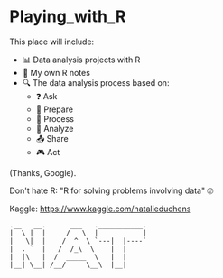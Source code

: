 # Playing_with_R
This place will include: 
* 📊 Data analysis projects with R
* 📝 My own R notes
* 🔍 The data analysis process based on:
    * ❓ Ask 
    * 🍳 Prepare
    * 🧹 Process
    * 👀 Analyze
    * 📤 Share
    * 🎮 Act

(Thanks, Google).  

Don't hate R: "R for solving problems involving data" 🤓

Kaggle: https://www.kaggle.com/natalieduchens 

```
.__   __.      ___   .___________.
|  \ |  |     /   \  |           |
|   \|  |    /  ^  \ `---|  |----`
|  . `  |   /  /_\  \    |  |     
|  |\   |  /  _____  \   |  |     
|__| \__| /__/     \__\  |__|     
